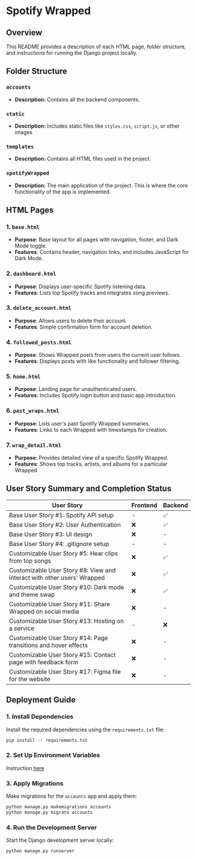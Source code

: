 # Spotify Wrapped

## Overview

This README provides a description of each HTML page, folder structure, and instructions for running the Django project locally.

## Folder Structure

### `accounts`
- **Description:** Contains all the backend components.


### `static`
- **Description:** Includes static files like `styles.css`, `script.js`, or other images

### `templates`
- **Description:** Contains all HTML files used in the project.

### `spotifyWrapped`
- **Description:** The main application of the project. This is where the core functionality of the app is implemented.

## HTML Pages

### 1. `base.html`
- **Purpose**: Base layout for all pages with navigation, footer, and Dark Mode toggle.
- **Features**: Contains header, navigation links, and includes JavaScript for Dark Mode.

### 2. `dashboard.html`
- **Purpose**: Displays user-specific Spotify listening data.
- **Features**: Lists top Spotify tracks and integrates song previews.

### 3. `delete_account.html`
- **Purpose**: Allows users to delete their account.
- **Features**: Simple confirmation form for account deletion.

### 4. `followed_posts.html`
- **Purpose**: Shows Wrapped posts from users the current user follows.
- **Features**: Displays posts with like functionality and follower filtering.

### 5. `home.html`
- **Purpose**: Landing page for unauthenticated users.
- **Features**: Includes Spotify login button and basic app introduction.

### 6. `past_wraps.html`
- **Purpose**: Lists user's past Spotify Wrapped summaries.
- **Features**: Links to each Wrapped with timestamps for creation.

### 7. `wrap_detail.html`
- **Purpose**: Provides detailed view of a specific Spotify Wrapped.
- **Features**: Shows top tracks, artists, and albums for a particular Wrapped.

## User Story Summary and Completion Status

| User Story                                       | Frontend | Backend |
|--------------------------------------------------|--------------------|-------------------|
| Base User Story #1: Spotify API setup            | - | ✅ |
| Base User Story #2: User Authentication          | ❌ | ✅ |
| Base User Story #3: UI design                    | ❌ | - |
| Base User Story #4: .gitignore setup             | - | - |
| Customizable User Story #5: Hear clips from top songs | ❌ | ✅ |
| Customizable User Story #8: View and interact with other users' Wrapped | ❌ | ✅ |
| Customizable User Story #10: Dark mode and theme swap | ❌ | ✅ |
| Customizable User Story #11: Share Wrapped on social media | ❌ | - |
| Customizable User Story #13: Hosting on a service | - | ❌ |
| Customizable User Story #14: Page transitions and hover effects | ❌ | - |
| Customizable User Story #15: Contact page with feedback form | ❌ | - |
| Customizable User Story #17: Figma file for the website | ❌ | - |

## Deployment Guide

### 1. Install Dependencies

Install the required dependencies using the `requirements.txt` file:

```bash
pip install -r requirements.txt
```

### 2. Set Up Environment Variables

Instruction [here](https://docs.google.com/document/d/1feUq6mzyXzho7uwbJjj92cfXeNpSgE_8PkGePO1V3Z8/edit?usp=sharing)

### 3. Apply Migrations

Make migrations for the `accounts` app and apply them:

```bash
python manage.py makemigrations accounts
python manage.py migrate accounts
```

### 4. Run the Development Server

Start the Django development server locally:

```bash
python manage.py runserver
```